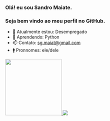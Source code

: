 ### Olá! eu sou Sandro Maiate.
###    Seja bem vindo ao meu perfil no GitHub.


- 🔭 Atualmente estou: Desempregado
- 📝 Aprendendo: Python
- 📫 Contato: sg.maiat@gmail.com
- 🚹 Pronnomes: ele/dele

<div>
  <a href="https://www.twitch.tv/maiate">
  <img height="180em" src= "https://github-readme-stats.vercel.app/api?username=sgmaiate&show_icons=true&theme=radical"/>
  <img heigh="180" src="https://github-readme-stats.vercel.app/api/top-langs/?username=sgmaiate&layout=compact&langs+count=16&theme=radical"/>  
</div>
  

                                   
